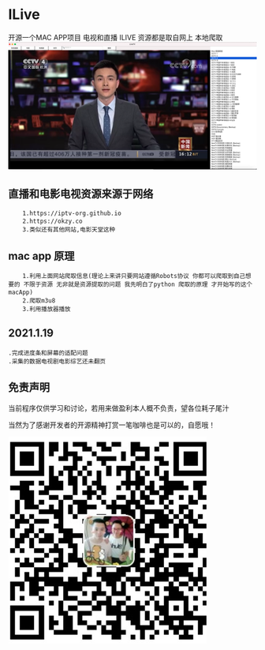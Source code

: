 # ILive
开源一个MAC APP项目 电视和直播 ILIVE 资源都是取自网上 本地爬取
![](0.png)
## 直播和电影电视资源来源于网络
        
        1.https://iptv-org.github.io
        2.https://okzy.co
        3.类似还有其他网站,电影天堂这种


## mac app 原理
        1.利用上面网站爬取信息(理论上来讲只要网站遵循Robots协议 你都可以爬取到自己想要的 不限于资源 无非就是资源提取的问题 我先明白了python 爬取的原理 才开始写的这个macApp)
        2.爬取m3u8
        3.利用播放器播放


## 2021.1.19
    .完成进度条和屏幕的适配问题
    .采集的数据电视剧电影综艺还未翻页



## 免责声明
当前程序仅供学习和讨论，若用来做盈利本人概不负责，望各位耗子尾汁


当然为了感谢开发者的开源精神打赏一笔咖啡也是可以的，自愿哦！

![](1.jpg)
